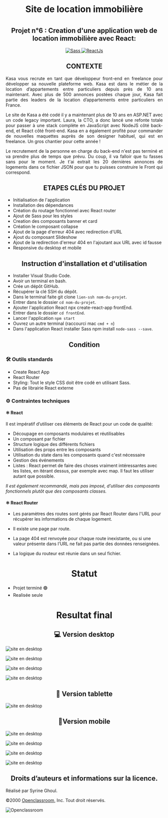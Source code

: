 # <h1 align="center"> Site de location immobilière </h1>
# <h2 align="center"> Projet n°6 : Creation d'une application web de location immobilière avec React: </h2>


  <div align="center">
  <a href="https://sass-lang.com/">
      <img src="https://img.shields.io/badge/Sass-CE649A?&style=for-the-badge&logo=sass&logoColor=white" alt="Sass" />
    </a>
     <a href="https://fr.reactjs.org/">
      <img src="https://img.shields.io/badge/React.js-20232A?style=for-the-badge&logo=react&logoColor=61DAFB" alt="ReactJs" />
    </a>
  </div>
 
<h2 align="center">CONTEXTE </h2>
<p align="justify"> Kasa vous recrute en tant que développeur front-end en freelance pour développer sa nouvelle plateforme web. Kasa est dans le métier de la location d’appartements entre particuliers depuis près de 10 ans maintenant. Avec plus de 500 annonces postées chaque jour, Kasa fait partie des leaders de la location d’appartements entre particuliers en France.</p>

<p align="justify">Le site de Kasa a été codé il y a maintenant plus de 10 ans en ASP.NET avec un code legacy important. Laura, la CTO, a donc lancé une refonte totale pour passer à une stack complète en JavaScript avec NodeJS côté back-end, et React côté front-end. Kasa en a également profité pour commander de nouvelles maquettes auprès de son designer habituel, qui est en freelance. Un gros chantier pour cette année !</p>

<p align="justify">Le recrutement de la personne en charge du back-end n'est pas terminé et va prendre plus de temps que prévu. Du coup, il va falloir que tu fasses sans pour le moment. Je t'ai extrait les 20 dernières annonces de logements dans ce fichier JSON pour que tu puisses construire le Front qui correspond.</p>

<h2 align="center"> ETAPES CLÉS DU PROJET</h2>

- Initialisation de l'application 
- Installation des dépendances 
- Création du routage fonctionnel avec React router 
- Ajout de Sass pour les styles 
- Creation des composants banner et card 
- Création le composant collapse 
- Ajout de la page d'erreur 404 avec redirection d'URL 
- Ajout du composant Slideshow  
- Ajout de la redirection d'erreur 404 en l'ajoutant aux URL avec id fausse 
- Responsive du desktop et mobile 

<h2 align="center"> Instruction d'installation et d'utilisation </h2>

- Installer Visual Studio Code.
- Avoir un terminal en bash.
- Crée un dépôt GitHub.
- Récupérer la clé SSH du dépôt.
- Dans le terminal faite git clone `lien-ssh nom-du-projet`.
- Entrer dans le dossier `cd nom-du-projet`.
- Ajouter l'application React npx create-react-app frontEnd.
- Entrer dans le dossier `cd frontEnd`.
- Lancer l'application `npm start`
- Ouvrez un autre terminal (raccourci mac `cmd + n`)
- Dans l'application React installer Sass npm install `node-sass --save`.

<h2 align="center"> Condition </h2>

<h3> 🛠 Outils standards </h3>

- Create React App
- React Router
- Styling: Tout le style CSS doit être codé en utilisant Sass.
- Pas de librairie React externe

<h3> ⚙ Contraintes techniques </h3>

<h4> ⚛ React </h4>

Il est impératif d’utiliser ces éléments de React pour un code de qualité: 

- Découpage en composants modulaires et réutilisables
- Un composant par fichier 
- Structure logique des différents fichiers 
- Utilisation des props entre les composants 
- Utilisation du state dans les composants quand c'est nécessaire 
- Gestion des événements 
- Listes : React permet de faire des choses vraiment intéressantes avec
  les listes, en itérant dessus, par exemple avec map. Il faut les utiliser autant que possible.
  
*Il est également recommandé, mais pas imposé, d’utiliser des composants fonctionnels plutôt que des composants classes.* 

<h4> ⚛ React Router </h4>

- Les paramètres des routes sont gérés par React Router dans l'URL pour récupérer les informations de chaque logement.
- Il existe une page par route.
- La page 404 est renvoyée pour chaque route inexistante, ou si une
valeur présente dans l’URL ne fait pas partie des données renseignées.
   
- La logique du routeur est réunie dans un seul fichier.

<h1 align="center"> Statut</h1>

- Projet terminé 🟢 
- Realisée seule

<h1 align="center"> Resultat final </h1>

<h2 align="center"> 💻 Version desktop </h2>

![site en desktop](https://cdn.discordapp.com/attachments/1081227920770596865/1120362175463165983/Capture_decran_2023-06-19_a_16.34.54.png)

![site en desktop](https://cdn.discordapp.com/attachments/1081227920770596865/1120362129837527110/Capture_decran_2023-06-19_a_16.36.05.png)

![site en desktop](https://cdn.discordapp.com/attachments/1081227920770596865/1120362130156306502/Capture_decran_2023-06-19_a_16.36.17.png)

![site en desktop](https://cdn.discordapp.com/attachments/1081227920770596865/1120362129225170984/Capture_decran_2023-06-19_a_16.35.39.png)


<h2 align="center">📲 Version tablette </h2>

![site en desktop](https://cdn.discordapp.com/attachments/1081227920770596865/1120362175844860044/Capture_decran_2023-06-19_a_16.35.09.png)


<h2 align="center"> 📱Version mobile </h2>


![site en desktop](https://cdn.discordapp.com/attachments/1081227920770596865/1120364322091171930/Capture_decran_2023-06-19_a_16.47.22.png)

![site en desktop](https://cdn.discordapp.com/attachments/1081227920770596865/1120364322393170020/Capture_decran_2023-06-19_a_16.47.27.png)

![site en desktop](https://cdn.discordapp.com/attachments/1081227920770596865/1120364321675944056/Capture_decran_2023-06-19_a_16.47.13.png)

![site en desktop](https://cdn.discordapp.com/attachments/1081227920770596865/1120365236348792992/Capture_decran_2023-06-19_a_16.51.16.png)

 <h2 align="center"> Droits d’auteurs et informations sur la licence.</h2>

Réalisé par Syrine Ghoul.

©2000 [Openclassroom](https://openclassrooms.com/fr/), Inc. Tout droit réservés.

![Openclassroom](https://camo.githubusercontent.com/e47c349811ac404b8147bd362c598e61c7d20225df17499c6373b44f6ee08a3d/68747470733a2f2f31746f3170726f67726573732e66722f77702d636f6e74656e742f75706c6f6164732f323031392f30352f6f70656e636c617373726f6f6d732d65313535373736313233363135382e706e67)



